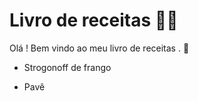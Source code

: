 # Livro de receitas :woman_cook:

Olá ! Bem vindo ao meu livro de receitas . :wave:

- Strogonoff de frango

- Pavê

